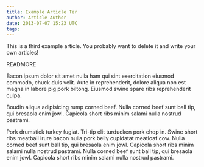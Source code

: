 ```yaml
---
title: Example Article Ter
author: Article Author
date: 2013-07-07 15:23 UTC
tags:
---
```


This is a third example article. You probably want to delete it and write your
own articles!

READMORE

Bacon ipsum dolor sit amet nulla ham qui sint exercitation eiusmod commodo,
chuck duis velit. Aute in reprehenderit, dolore aliqua non est magna in labore
pig pork biltong. Eiusmod swine spare ribs reprehenderit culpa.

Boudin aliqua adipisicing rump corned beef. Nulla corned beef sunt ball tip, qui
bresaola enim jowl. Capicola short ribs minim salami nulla nostrud pastrami.


Pork drumstick turkey fugiat. Tri-tip elit turducken pork chop in. Swine short
ribs meatball irure bacon nulla pork belly cupidatat meatloaf cow. Nulla corned
beef sunt ball tip, qui bresaola enim jowl. Capicola short ribs minim salami
nulla nostrud pastrami. Nulla corned beef sunt ball tip, qui bresaola enim jowl.
Capicola short ribs minim salami nulla nostrud pastrami.

